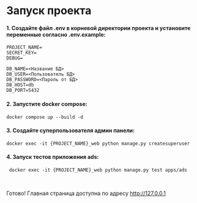 <h1>Запуск проекта</h1>

<h4>
1. Создайте файл .env в корневой директории 
проекта и установите переменные согласно .env.example:
</h4>

```requirements
PROJECT_NAME=
SECRET_KEY=
DEBUG=

DB_NAME=<Название БД>
DB_USER=<Пользователь БД>
DB_PASSWORD=<Пароль от БД>
DB_HOST=db
DB_PORT=5432
```

<h4>
2. Запустите docker compose:
</h4>

```commandline
docker compose up --build -d
```


<h4>
3. Создайте суперпользователя админ панели:
</h4>

```commandline
docker exec -it {PROJECT_NAME}_web python manage.py createsuperuser
```

<h4>
4. Запуск тестов приложения ads:
</h4>

```commandline
 docker exec -it {PROJECT_NAME}_web python manage.py test apps/ads
 ```
<br>

Готово! Главная страница доступна по адресу http://127.0.0.1
</h4>

